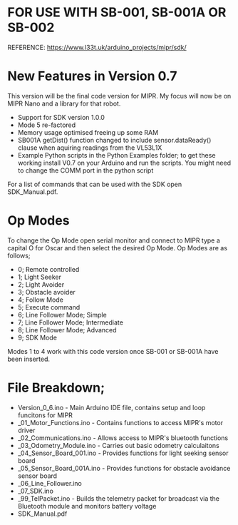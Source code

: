 # FOR USE WITH SB-001, SB-001A OR SB-002 

REFERENCE: https://www.l33t.uk/arduino_projects/mipr/sdk/

# New Features in Version 0.7

This version will be the final code version for MIPR. My focus will now be on MIPR Nano and a library for that robot.

- Support for SDK version 1.0.0
- Mode 5 re-factored
- Memory usage optimised freeing up some RAM
- SB001A getDist() function changed to include sensor.dataReady() clause when aquiring readings from the VL53L1X
- Example Python scripts in the Python Examples folder; to get these working install V0.7 on your Arduino and run the scripts. You might need to change the COMM port in the python script

For a list of commands that can be used with the SDK open SDK_Manual.pdf.

# Op Modes

To change the Op Mode open serial monitor and connect to MIPR type a capital O for Oscar and then select the desired Op Mode.
Op Modes are as follows;

- 0; Remote controlled
- 1; Light Seeker
- 2; Light Avoider
- 3; Obstacle avoider
- 4; Follow Mode
- 5; Execute command
- 6; Line Follower Mode; Simple
- 7; Line Follower Mode; Intermediate
- 8; Line Follower Mode; Advanced
- 9; SDK Mode

Modes 1 to 4 work with this code version once SB-001 or SB-001A have been inserted.

# File Breakdown;

- Version_0_6.ino - Main Arduino IDE file, contains setup and loop funcitons for MIPR
- _01_Motor_Functions.ino - Contains functions to access MIPR's motor driver
- _02_Communications.ino - Allows access to MIPR's bluetooth functions
- _03_Odometry_Module.ino - Carries out basic odometry calculaitons
- _04_Sensor_Board_001.ino - Provides functions for light seeking sensor board
- _05_Sensor_Board_001A.ino - Provides functions for obstacle avoidance sensor board
- _06_Line_Follower.ino
- _07_SDK.ino
- _99_TelPacket.ino - Builds the telemetry packet for broadcast via the Bluetooth module and monitors battery voltage
- SDK_Manual.pdf

